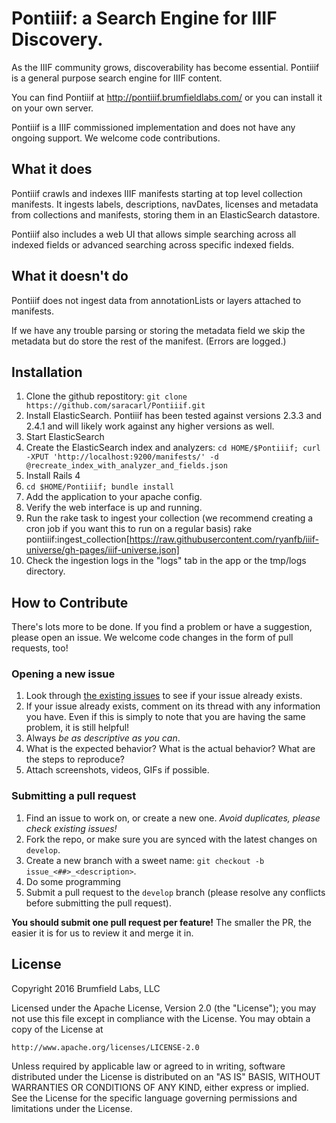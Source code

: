 # Pontiiif: a Search Engine for IIIF Discovery.

As the IIIF community grows, discoverability has become essential.  Pontiiif is a general purpose search engine for IIIF content.

You can find Pontiiif at http://pontiiif.brumfieldlabs.com/ or you can install it on your own server.

Pontiiif is a IIIF commissioned implementation and does not have any ongoing support.  We welcome code contributions.

## What it does
Pontiiif crawls and indexes IIIF manifests starting at top level collection manifests.  It ingests labels, descriptions, navDates, licenses and metadata from collections and manifests, storing them in an ElasticSearch datastore.

Pontiiif also includes a web UI that allows simple searching across all indexed fields or advanced searching across specific indexed fields.

## What it doesn't do
Pontiiif does not ingest data from annotationLists or layers attached to manifests.

If we have any trouble parsing or storing the metadata field we skip the metadata but do store the rest of the manifest.  (Errors are logged.)

## Installation

1.  Clone the github repostitory:  `git clone https://github.com/saracarl/Pontiiif.git`
2.  Install ElasticSearch.  Pontiiif has been tested against versions 2.3.3 and 2.4.1 and will likely work against any higher versions as well.
3.  Start ElasticSearch
4.  Create the ElasticSearch index and analyzers:  `cd HOME/$Pontiiif; curl -XPUT 'http://localhost:9200/manifests/' -d @recreate_index_with_analyzer_and_fields.json` 
5.  Install Rails 4
6.  `cd $HOME/Pontiiif; bundle install`
7.  Add the application to your apache config.
8.  Verify the web interface is up and running.
9.  Run the rake task to ingest your collection  (we recommend creating a cron job if you want this to run on a regular basis)  rake pontiiif:ingest_collection[https://raw.githubusercontent.com/ryanfb/iiif-universe/gh-pages/iiif-universe.json]
10. Check the ingestion logs in the "logs" tab in the app or the tmp/logs directory.


## How to Contribute
There's lots more to be done.  If you find a problem or have a suggestion, please open an issue.  We welcome code changes in the form of pull requests, too!

### Opening a new issue

1. Look through [the existing issues](https://github.com/saracarl/Pontiiif/issues) to see if your issue already exists.
2. If your issue already exists, comment on its thread with any information you have. Even if this is simply to note that you are having the same problem, it is still helpful!
3. Always *be as descriptive as you can*.
4. What is the expected behavior? What is the actual behavior? What are the steps to reproduce?
5. Attach screenshots, videos, GIFs if possible.

### Submitting a pull request

1. Find an issue to work on, or create a new one. *Avoid duplicates, please check existing issues!*
2. Fork the repo, or make sure you are synced with the latest changes on `develop`.
3. Create a new branch with a sweet name: `git checkout -b issue_<##>_<description>`.
4. Do some programming
5. Submit a pull request to the `develop` branch (please resolve any conflicts before submitting the pull request).

**You should submit one pull request per feature!** The smaller the PR, the easier it is for us to review it and merge it in. 

## License

Copyright 2016 Brumfield Labs, LLC

Licensed under the Apache License, Version 2.0 (the "License");
you may not use this file except in compliance with the License.
You may obtain a copy of the License at

    http://www.apache.org/licenses/LICENSE-2.0

Unless required by applicable law or agreed to in writing, software
distributed under the License is distributed on an "AS IS" BASIS,
WITHOUT WARRANTIES OR CONDITIONS OF ANY KIND, either express or implied.
See the License for the specific language governing permissions and
limitations under the License.

